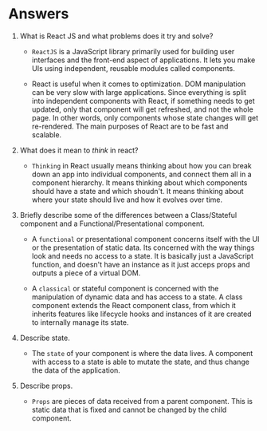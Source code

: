 # Answers

1.  What is React JS and what problems does it try and solve?
    * `ReactJS` is a JavaScript library primarily used for building user interfaces and the front-end aspect of applications. It lets you make UIs using independent, reusable modules called components. 
    
    * React is useful when it comes to optimization. DOM manipulation can be very slow with large applications. Since everything is split into independent components with React, if something needs to get updated, only that component will get refreshed, and not the whole page. In other words, only components whose state changes will get re-rendered. The main purposes of React are to be fast and scalable.

2.  What does it mean to _think_ in react?
    * `Thinking` in React usually means thinking about how you can break down an app into individual components, and connect them all in a component hierarchy. It means thinking about which components should have a state and which shoudn't. It means thinking about where your state should live and how it evolves over time.

3.  Briefly describe some of the differences between a Class/Stateful component and a Functional/Presentational component.
    * A `functional` or presentational component concerns itself with the UI or the presentation of static data. Its concerned with the way things look and needs no access to a state. It is basically just a JavaScript function, and doesn't have an instance as it just acceps props and outputs a piece of a virtual DOM.
    
    * A `classical` or stateful component is concerned with the manipulation of dynamic data and has access to a state. A class component extends the React component class, from which it inherits features like lifecycle hooks and instances of it are created to internally manage its state.

4.  Describe state.
    * The `state` of your component is where the data lives. A component with access to a state is able to mutate the state, and thus change the data of the application.

5.  Describe props.
    * `Props` are pieces of data received from a parent component. This is static data that is fixed and cannot be changed by the child component.

